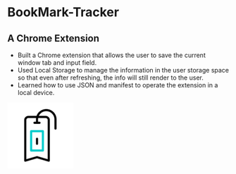 # BookMark-Tracker
<h2>A Chrome Extension</h2>
<ul>
  <li>Built a Chrome extension that allows the user to save the current
window tab and input field.</li>
  <li>Used Local Storage to manage the information in the user storage
space so that even after refreshing, the info will still render to the
user.</li>
  <li>Learned how to use JSON and manifest to operate the extension
in a local device.</li>
</ul>
<img src="bookmark.gif" height = "150px" width = "150px">
  
